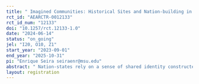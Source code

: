 ```yaml
---
title: " Imagined Communities: Historical Sites and Nation-building in High Schools"
rct_id: "AEARCTR-0012133"
rct_id_num: "12133"
doi: "10.1257/rct.12133-1.0"
date: "2024-06-14"
status: "on_going"
jel: "I20, O10, Z1"
start_year: "2023-09-01"
end_year: "2025-10-31"
pi: "Enrique Seira seiraenr@msu.edu"
abstract: " Nation-states rely on a sense of shared identity constructed through narrative. Anderson (1983) argued that nations are “Imagined Communities” constructed by narrative, schools, museums, monuments and maps. We study the impact of a high-school program in Mexico that takes low-income students to visit sites that are an integral part of the Mexican nation’s history. We examine whether this generates a heightened sense of national identity and reduces feelings of exclusion, and the extent to which this generates public good provision, political participation, and government legitimacy. We do this as part of a new program created by the government of Puebla (“Journeys of National Heritage”) that is currently being scaled up."
layout: registration
---
```


